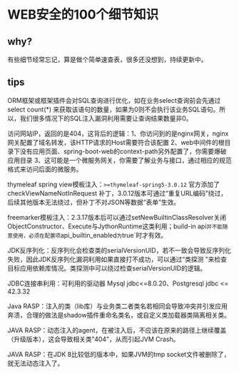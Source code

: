 # WEB安全的100个细节知识

## why?

有些细节经常忘记，算是做个简单速查表，很多还没想到，持续更新中。

## tips

ORM框架或框架插件会对SQL查询进行优化，如在业务select查询前会先通过 select count(*) 来获取该语句的数量，如果为0则不会执行该业务SQL语句。所以，我们很多情况下的SQL注入漏洞利用需要让查询结果数量非0。



访问网站IP，返回的是404，这背后的逻辑：1、你访问到的是nginx网关，nginx网关配置了域名转发，该HTTP请求的Host需要符合该配置 2、web中间件的根目录下没有应用页面、spring-boot-web的context-path另外配置了，你需要爆破应用目录 3、这可能是一个微服务网关，你需要了解业务与接口，通过相应的规范格式来访问后面的微服务。



thymeleaf spring view模板注入：`>=thymeleaf-spring5-3.0.12` 官方添加了 checkViewNameNotInRequest 补丁，3.0.12版本可通过“重复URL编码”绕过，后续其他版本无法绕过，但补丁不对JSON等数据“表单”生效。



freemarker模板注入：2.3.17版本后可以通过setNewBuiltinClassResolver关闭ObjectConstructor、Execute与JythonRuntime这类利用；build-in api`并不能随意使用，必须在配置项`api_builtin_enabled`为`true`时才有效。



JDK反序列化：反序列化会检查类的serialVersionUID，若不一致会导致反序列化失败，因此JDK反序列化漏洞利用如果直接打不成功，可以通过“类探测 ”来检查目标应用依赖库情况。类探测中可以绕过检查serialVersionUID的逻辑。



JDBC连接串利用：可利用的驱动器 Mysql jdbc<=8.0.20、Postgresql jdbc <= 42.3.32



Java RASP：注入的类（lib库）与业务类二者类名若相同会导致冲突并引发应用奔溃，合理的做法是shadow插件重命名类名，或自定义类加载器类隔离相关类。



JAVA RASP：动态注入的agent，在被注入后，不应该在原来的路径上继续覆盖（升级版本），这会导致相关类"404"，从而引起JVM Crash。



JAVA RASP：在JDK 8比较低的版本中，如果JVM的tmp socket文件被删除了，就无法动态注入了。